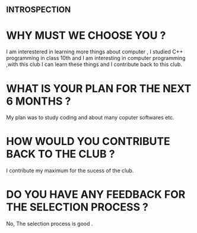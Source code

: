 ## INTROSPECTION
# WHY MUST WE CHOOSE YOU ?
 I am interestered in learning more things about computer , I studied C++ programming in class 10th and I am interesting in computer programming ,with this club I  can learn these things and I contribute  back to this club.
# WHAT IS YOUR PLAN FOR THE NEXT 6 MONTHS ?
  My plan was to study coding and about many coputer softwares etc.
# HOW WOULD YOU CONTRIBUTE BACK TO THE CLUB ?
  I contribute my maximum for the sucess of the club.
# DO YOU HAVE ANY FEEDBACK FOR THE SELECTION PROCESS ?
 No, The selection process is good .
 
